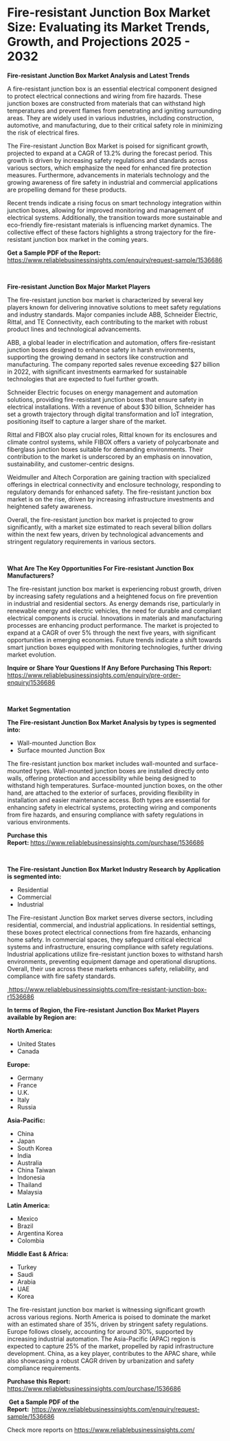 <p><h1>Fire-resistant Junction Box Market Size: Evaluating its Market Trends, Growth, and Projections 2025 - 2032</h1></p><p><strong>Fire-resistant Junction Box Market Analysis and Latest Trends</strong></p>
<p><p>A fire-resistant junction box is an essential electrical component designed to protect electrical connections and wiring from fire hazards. These junction boxes are constructed from materials that can withstand high temperatures and prevent flames from penetrating and igniting surrounding areas. They are widely used in various industries, including construction, automotive, and manufacturing, due to their critical safety role in minimizing the risk of electrical fires.</p><p>The Fire-resistant Junction Box Market is poised for significant growth, projected to expand at a CAGR of 13.2% during the forecast period. This growth is driven by increasing safety regulations and standards across various sectors, which emphasize the need for enhanced fire protection measures. Furthermore, advancements in materials technology and the growing awareness of fire safety in industrial and commercial applications are propelling demand for these products.</p><p>Recent trends indicate a rising focus on smart technology integration within junction boxes, allowing for improved monitoring and management of electrical systems. Additionally, the transition towards more sustainable and eco-friendly fire-resistant materials is influencing market dynamics. The collective effect of these factors highlights a strong trajectory for the fire-resistant junction box market in the coming years.</p></p>
<p><strong>Get a Sample PDF of the Report:&nbsp;</strong> <a href="https://www.reliablebusinessinsights.com/enquiry/request-sample/1536686?utm_campaign=904&utm_medium=2&utm_source=Github&utm_content=ia&utm_term=27022025&utm_id=fire-resistant-junction-box">https://www.reliablebusinessinsights.com/enquiry/request-sample/1536686</a></p>
<p>&nbsp;</p>
<p><strong>Fire-resistant Junction Box Major Market Players</strong></p>
<p><p>The fire-resistant junction box market is characterized by several key players known for delivering innovative solutions to meet safety regulations and industry standards. Major companies include ABB, Schneider Electric, Rittal, and TE Connectivity, each contributing to the market with robust product lines and technological advancements.</p><p>ABB, a global leader in electrification and automation, offers fire-resistant junction boxes designed to enhance safety in harsh environments, supporting the growing demand in sectors like construction and manufacturing. The company reported sales revenue exceeding $27 billion in 2022, with significant investments earmarked for sustainable technologies that are expected to fuel further growth.</p><p>Schneider Electric focuses on energy management and automation solutions, providing fire-resistant junction boxes that ensure safety in electrical installations. With a revenue of about $30 billion, Schneider has set a growth trajectory through digital transformation and IoT integration, positioning itself to capture a larger share of the market.</p><p>Rittal and FIBOX also play crucial roles, Rittal known for its enclosures and climate control systems, while FIBOX offers a variety of polycarbonate and fiberglass junction boxes suitable for demanding environments. Their contribution to the market is underscored by an emphasis on innovation, sustainability, and customer-centric designs.</p><p>Weidmuller and Altech Corporation are gaining traction with specialized offerings in electrical connectivity and enclosure technology, responding to regulatory demands for enhanced safety. The fire-resistant junction box market is on the rise, driven by increasing infrastructure investments and heightened safety awareness.</p><p>Overall, the fire-resistant junction box market is projected to grow significantly, with a market size estimated to reach several billion dollars within the next few years, driven by technological advancements and stringent regulatory requirements in various sectors.</p></p>
<p>&nbsp;</p>
<p><strong>What Are The Key Opportunities For Fire-resistant Junction Box Manufacturers?</strong></p>
<p><p>The fire-resistant junction box market is experiencing robust growth, driven by increasing safety regulations and a heightened focus on fire prevention in industrial and residential sectors. As energy demands rise, particularly in renewable energy and electric vehicles, the need for durable and compliant electrical components is crucial. Innovations in materials and manufacturing processes are enhancing product performance. The market is projected to expand at a CAGR of over 5% through the next five years, with significant opportunities in emerging economies. Future trends indicate a shift towards smart junction boxes equipped with monitoring technologies, further driving market evolution.</p></p>
<p><strong>Inquire or Share Your Questions If Any Before Purchasing This Report:</strong> <a href="https://www.reliablebusinessinsights.com/enquiry/pre-order-enquiry/1536686?utm_campaign=904&utm_medium=2&utm_source=Github&utm_content=ia&utm_term=27022025&utm_id=fire-resistant-junction-box">https://www.reliablebusinessinsights.com/enquiry/pre-order-enquiry/1536686</a></p>
<p>&nbsp;</p>
<p><strong>Market Segmentation</strong></p>
<p><strong>The Fire-resistant Junction Box Market Analysis by types is segmented into:</strong></p>
<p><ul><li>Wall-mounted Junction Box</li><li>Surface mounted Junction Box</li></ul></p>
<p><p>The fire-resistant junction box market includes wall-mounted and surface-mounted types. Wall-mounted junction boxes are installed directly onto walls, offering protection and accessibility while being designed to withstand high temperatures. Surface-mounted junction boxes, on the other hand, are attached to the exterior of surfaces, providing flexibility in installation and easier maintenance access. Both types are essential for enhancing safety in electrical systems, protecting wiring and components from fire hazards, and ensuring compliance with safety regulations in various environments.</p></p>
<p><strong>Purchase this Report:&nbsp;</strong><a href="https://www.reliablebusinessinsights.com/purchase/1536686?utm_campaign=904&utm_medium=2&utm_source=Github&utm_content=ia&utm_term=27022025&utm_id=fire-resistant-junction-box">https://www.reliablebusinessinsights.com/purchase/1536686</a></p>
<p>&nbsp;</p>
<p><strong>The Fire-resistant Junction Box Market Industry Research by Application is segmented into:</strong></p>
<p><ul><li>Residential</li><li>Commercial</li><li>Industrial</li></ul></p>
<p><p>The Fire-resistant Junction Box market serves diverse sectors, including residential, commercial, and industrial applications. In residential settings, these boxes protect electrical connections from fire hazards, enhancing home safety. In commercial spaces, they safeguard critical electrical systems and infrastructure, ensuring compliance with safety regulations. Industrial applications utilize fire-resistant junction boxes to withstand harsh environments, preventing equipment damage and operational disruptions. Overall, their use across these markets enhances safety, reliability, and compliance with fire safety standards.</p></p>
<p><a href="https://www.reliablebusinessinsights.com/fire-resistant-junction-box-r1536686?utm_campaign=904&utm_medium=2&utm_source=Github&utm_content=ia&utm_term=27022025&utm_id=fire-resistant-junction-box">&nbsp;https://www.reliablebusinessinsights.com/fire-resistant-junction-box-r1536686</a></p>
<p><strong>In terms of Region, the Fire-resistant Junction Box Market Players available by Region are:</strong></p>
<p>
    <p> <strong> North America: </strong>
        <ul>
            <li>United States</li>
            <li>Canada</li>
        </ul>
        </p> 
    <p> <strong> Europe: </strong>
        <ul>
            <li>Germany</li>
            <li>France</li>
            <li>U.K.</li>
            <li>Italy</li>
            <li>Russia</li>
        </ul>
        </p> 
    <p> <strong> Asia-Pacific: </strong>
        <ul>
            <li>China</li>
            <li>Japan</li>
            <li>South Korea</li>
            <li>India</li>
            <li>Australia</li>
            <li>China Taiwan</li>
            <li>Indonesia</li>
            <li>Thailand</li>
            <li>Malaysia</li>
        </ul>
        </p> 
    <p> <strong> Latin America: </strong>
        <ul>
            <li>Mexico</li>
            <li>Brazil</li>
            <li>Argentina Korea</li>
            <li>Colombia</li>
        </ul>
        </p> 
    <p> <strong> Middle East & Africa: </strong>
        <ul>
            <li>Turkey</li>
            <li>Saudi</li>
            <li>Arabia</li>
            <li>UAE</li>
            <li>Korea</li>
        </ul>
    </p>
    </p>
<p><p>The fire-resistant junction box market is witnessing significant growth across various regions. North America is poised to dominate the market with an estimated share of 35%, driven by stringent safety regulations. Europe follows closely, accounting for around 30%, supported by increasing industrial automation. The Asia-Pacific (APAC) region is expected to capture 25% of the market, propelled by rapid infrastructure development. China, as a key player, contributes to the APAC share, while also showcasing a robust CAGR driven by urbanization and safety compliance requirements.</p></p>
<p><strong>Purchase this Report: </strong><a href="https://www.reliablebusinessinsights.com/purchase/1536686?utm_campaign=904&utm_medium=2&utm_source=Github&utm_content=ia&utm_term=27022025&utm_id=fire-resistant-junction-box">https://www.reliablebusinessinsights.com/purchase/1536686</a></p>
<p>&nbsp;<strong>Get a Sample PDF of the Report:&nbsp;&nbsp;</strong><a href="https://www.reliablebusinessinsights.com/enquiry/request-sample/1536686?utm_campaign=904&utm_medium=2&utm_source=Github&utm_content=ia&utm_term=27022025&utm_id=fire-resistant-junction-box">https://www.reliablebusinessinsights.com/enquiry/request-sample/1536686</a></p>
<p><strong></strong></p>
<p>Check more reports on <a href="https://www.reliablebusinessinsights.com/?utm_campaign=904&utm_medium=2&utm_source=Github&utm_content=ia&utm_term=27022025&utm_id=fire-resistant-junction-box">https://www.reliablebusinessinsights.com/</a></p>